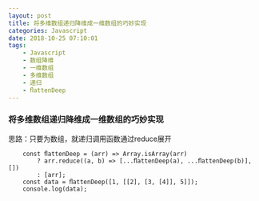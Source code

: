 ```yaml
---
layout: post
title: 将多维数组递归降维成一维数组的巧妙实现
categories: Javascript
date: 2018-10-25 07:10:01
tags: 
    - Javascript
    - 数组降维
    - 一维数组
    - 多维数组
    - 递归
    - ﬂattenDeep
---
```



### 将多维数组递归降维成一维数组的巧妙实现

思路：只要为数组，就递归调用函数通过reduce展开

```
    const ﬂattenDeep = (arr) => Array.isArray(arr)
        ? arr.reduce((a, b) => [...ﬂattenDeep(a), ...ﬂattenDeep(b)], [])
        : [arr];
    const data = ﬂattenDeep([1, [[2], [3, [4]], 5]]);
    console.log(data);

```
